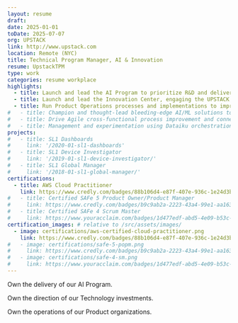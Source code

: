 ```yaml
---
layout: resume
draft:
date: 2025-01-01
toDate: 2025-07-07
org: UPSTACK
link: http://www.upstack.com
location: Remote (NYC)
title: Technical Program Manager, AI & Innovation
resume: UpstackTPM
type: work
categories: resume workplace
highlights:
  - title: Launch and lead the AI Program to prioritize R&D and deliver consistently executed solutions
  - title: Launch and lead the Innovation Center, engaging the UPSTACK community with AI enablement and resources
  - title: Run Product Operations processes and implementations to improve alignment and efficiency
#   - title: Champion and thought-lead bleeding-edge AI/ML solutions to strategic yet tangible business outcomes
#   - title: Drive Agile cross-functional process improvement and connect Product mindset to Sales culture
#   - title: Management and experimentation using Dataiku orchestration platform to drive enterprise data strategy
projects:
#   - title: SL1 Dashboards
#     link: '/2020-01-sl1-dashboards'
#   - title: SL1 Device Investigator
#     link: '/2019-01-sl1-device-investigator/'
#   - title: SL1 Global Manager
#     link: '/2018-01-sl1-global-manager/'
certifications:
  - title: AWS Cloud Practitioner
    link: https://www.credly.com/badges/88b106d4-e87f-407e-936c-1e24d3b52673/public_url
#   - title: Certified SAFe 5 Product Owner/Product Manager
#     link: https://www.credly.com/badges/b9c9ab2a-2223-43a4-99e1-aa16353285ff/public_url
#   - title: Certified SAFe 4 Scrum Master
#     link: https://www.youracclaim.com/badges/1d477edf-abd5-4e09-b53c-e947faf1c809/linked_in_profile
certification_images: # relative to /src/assets/images/
  - image: certifications/aws-certified-cloud-practitioner.png
    link: https://www.credly.com/badges/88b106d4-e87f-407e-936c-1e24d3b52673/public_url
#   - image: certifications/safe-5-popm.png
#     link: https://www.credly.com/badges/b9c9ab2a-2223-43a4-99e1-aa16353285ff/public_url
#   - image: certifications/safe-4-sm.png
#     link: https://www.youracclaim.com/badges/1d477edf-abd5-4e09-b53c-e947faf1c809/linked_in_profile
---
```


Own the delivery of our AI Program.

Own the direction of our Technology investments.

Own the operations of our Product organizations.

<!-- - Clients
- Suppliers
- Advisors
- Back-office staff -->

<!-- Build and deliver IT software that solves business problems

Define and execute the product vision and roadmap with internal and external stakeholders

- Create <span class="skill">PRD</span> Product Requirements documents to guide execution of multi-year feature development
- Reach out across the organization to get stakeholder feedback about projects and proposals
- Reach out to customer partners to learn pain points and evaluate requests

Work closely with Engineering and Design at macro and micro levels to ensure successful delivery

- Prioritize value-add features based on organizational roadmap
- Work through complex enterprise <span class="skill">Release Management</span> to deliver hotfix version x.y.z.a to the customer who needs it now

<span class="skill">Validate</span> with customers and users to ensure alignment with Sales and Customer Success

Managed multiple scrum teams as a Product Owner:

- Maintain healthy <span class="skill">backlog</span> by writing detailed stories with UX and engineering buy-in
- Make day-to-day decisions by bringing customer and user perspective to engineering -->
